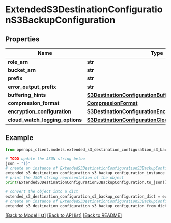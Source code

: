 # ExtendedS3DestinationConfigurationS3BackupConfiguration


## Properties

Name | Type | Description | Notes
------------ | ------------- | ------------- | -------------
**role_arn** | **str** |  | 
**bucket_arn** | **str** |  | 
**prefix** | **str** |  | [optional] 
**error_output_prefix** | **str** |  | [optional] 
**buffering_hints** | [**S3DestinationConfigurationBufferingHints**](S3DestinationConfigurationBufferingHints.md) |  | [optional] 
**compression_format** | [**CompressionFormat**](CompressionFormat.md) |  | [optional] 
**encryption_configuration** | [**S3DestinationConfigurationEncryptionConfiguration**](S3DestinationConfigurationEncryptionConfiguration.md) |  | [optional] 
**cloud_watch_logging_options** | [**S3DestinationConfigurationCloudWatchLoggingOptions**](S3DestinationConfigurationCloudWatchLoggingOptions.md) |  | [optional] 

## Example

```python
from openapi_client.models.extended_s3_destination_configuration_s3_backup_configuration import ExtendedS3DestinationConfigurationS3BackupConfiguration

# TODO update the JSON string below
json = "{}"
# create an instance of ExtendedS3DestinationConfigurationS3BackupConfiguration from a JSON string
extended_s3_destination_configuration_s3_backup_configuration_instance = ExtendedS3DestinationConfigurationS3BackupConfiguration.from_json(json)
# print the JSON string representation of the object
print(ExtendedS3DestinationConfigurationS3BackupConfiguration.to_json())

# convert the object into a dict
extended_s3_destination_configuration_s3_backup_configuration_dict = extended_s3_destination_configuration_s3_backup_configuration_instance.to_dict()
# create an instance of ExtendedS3DestinationConfigurationS3BackupConfiguration from a dict
extended_s3_destination_configuration_s3_backup_configuration_from_dict = ExtendedS3DestinationConfigurationS3BackupConfiguration.from_dict(extended_s3_destination_configuration_s3_backup_configuration_dict)
```
[[Back to Model list]](../README.md#documentation-for-models) [[Back to API list]](../README.md#documentation-for-api-endpoints) [[Back to README]](../README.md)


